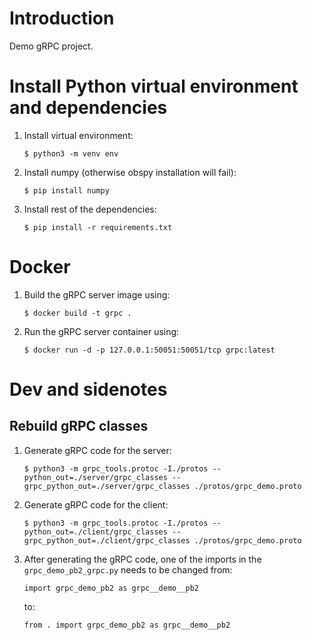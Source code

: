 # Introduction

Demo gRPC project.

# Install Python virtual environment and dependencies

1. Install virtual environment:
    ```
    $ python3 -m venv env
    ```
1. Install numpy (otherwise obspy installation will fail):
    ```
    $ pip install numpy
    ```
1. Install rest of the dependencies:
    ```
    $ pip install -r requirements.txt
    ```

# Docker

1. Build the gRPC server image using:
    ```
    $ docker build -t grpc .
    ```
1. Run the gRPC server container using:
    ```
    $ docker run -d -p 127.0.0.1:50051:50051/tcp grpc:latest
    ```

# Dev and sidenotes

## Rebuild gRPC classes

1. Generate gRPC code for the server:
    ```
    $ python3 -m grpc_tools.protoc -I./protos --python_out=./server/grpc_classes --grpc_python_out=./server/grpc_classes ./protos/grpc_demo.proto
    ```
1. Generate gRPC code for the client:
    ```
    $ python3 -m grpc_tools.protoc -I./protos --python_out=./client/grpc_classes --grpc_python_out=./client/grpc_classes ./protos/grpc_demo.proto
    ```
1. After generating the gRPC code, one of the imports in the `grpc_demo_pb2_grpc.py` needs to be changed from:
    ```
    import grpc_demo_pb2 as grpc__demo__pb2
    ```
    to:
    ```
    from . import grpc_demo_pb2 as grpc__demo__pb2
    ```